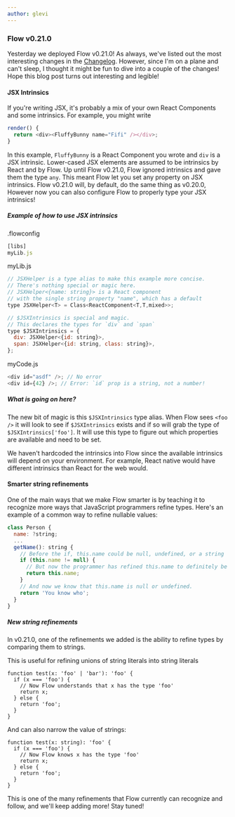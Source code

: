 ```yaml
---
author: glevi
---
```


### Flow v0.21.0

Yesterday we deployed Flow v0.21.0! As always, we've listed out the most interesting changes in the [Changelog](https://github.com/facebook/flow/blob/master/Changelog.md#v0210). However, since I'm on a plane and can't sleep, I thought it might be fun to dive into a couple of the changes! Hope this blog post turns out interesting and legible!

#### JSX Intrinsics ####

If you're writing JSX, it's probably a mix of your own React Components and some intrinsics. For example, you might write

```JavaScript
render() {
  return <div><FluffyBunny name="Fifi" /></div>;
}
```

In this example, `FluffyBunny` is a React Component you wrote and `div` is a JSX intrinsic. Lower-cased JSX elements are assumed to be intrinsics by React and by Flow. Up until Flow v0.21.0, Flow ignored intrinsics and gave them the type `any`. This meant Flow let you set any property on JSX intrinsics. Flow v0.21.0 will, by default, do the same thing as v0.20.0, However now you can also configure Flow to properly type your JSX intrinsics!

<!--truncate-->

##### Example of how to use JSX intrinsics ####

.flowconfig
```JavaScript
[libs]
myLib.js
```

myLib.js
```JavaScript
// JSXHelper is a type alias to make this example more concise.
// There's nothing special or magic here.
// JSXHelper<{name: string}> is a React component
// with the single string property "name", which has a default
type JSXHelper<T> = Class<ReactComponent<T,T,mixed>>;

// $JSXIntrinsics is special and magic.
// This declares the types for `div` and `span`
type $JSXIntrinsics = {
  div: JSXHelper<{id: string}>,
  span: JSXHelper<{id: string, class: string}>,
};
```

myCode.js
```JavaScript
<div id="asdf" />; // No error
<div id={42} />; // Error: `id` prop is a string, not a number!
```

##### What is going on here?

The new bit of magic is this `$JSXIntrinsics` type alias. When Flow sees `<foo />` it will look to see if `$JSXIntrinsics` exists and if so will grab the type of `$JSXIntrinsics['foo']`. It will use this type to figure out which properties are available and need to be set.

We haven't hardcoded the intrinsics into Flow since the available intrinsics will depend on your environment. For example, React native would have different intrinsics than React for the web would.

#### Smarter string refinements

One of the main ways that we make Flow smarter is by teaching it to recognize more ways that JavaScript programmers refine types. Here's an example of a common way to refine nullable values:

```JavaScript
class Person {
  name: ?string;
  ...
  getName(): string {
    // Before the if, this.name could be null, undefined, or a string
    if (this.name != null) {
      // But now the programmer has refined this.name to definitely be a string
      return this.name;
    }
    // And now we know that this.name is null or undefined.
    return 'You know who';
  }
}
```

##### New string refinements

In v0.21.0, one of the refinements we added is the ability to refine types by comparing them to strings.

This is useful for refining unions of string literals into string literals
```
function test(x: 'foo' | 'bar'): 'foo' {
  if (x === 'foo') {
    // Now Flow understands that x has the type 'foo'
    return x;
  } else {
    return 'foo';
  }
}
```

And can also narrow the value of strings:

```
function test(x: string): 'foo' {
  if (x === 'foo') {
    // Now Flow knows x has the type 'foo'
    return x;
  } else {
    return 'foo';
  }
}
```

This is one of the many refinements that Flow currently can recognize and follow, and we'll keep adding more! Stay tuned!
